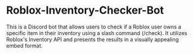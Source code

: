 # Roblox-Inventory-Checker-Bot
This is a Discord bot that allows users to check if a Roblox user owns a specific item in their inventory using a slash command (/check). It utilizes Roblox's Inventory API and presents the results in a visually appealing embed format.
